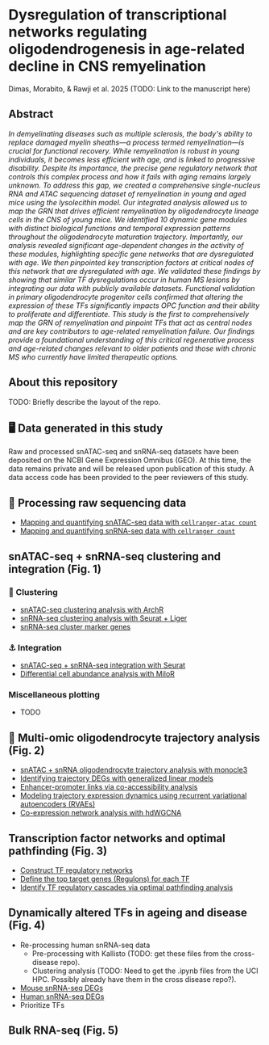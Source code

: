 
# Dysregulation of transcriptional networks regulating oligodendrogenesis in age-related decline in CNS remyelination

Dimas, Morabito, & Rawji et al. 2025 (TODO: Link to the manuscript here)

## Abstract

*In demyelinating diseases such as multiple sclerosis, the body's ability to replace damaged myelin sheaths—a process termed remyelination—is crucial for functional recovery. While remyelination is robust in young individuals, it becomes less efficient with age, and is linked to progressive disability. Despite its importance, the precise gene regulatory network that controls this complex process and how it fails with aging remains largely unknown. To address this gap, we created a comprehensive single-nucleus RNA and ATAC sequencing dataset of remyelination in young and aged mice using the lysolecithin model. Our integrated analysis allowed us to map the GRN that drives efficient remyelination by oligodendrocyte lineage cells in the CNS of young mice. We identified 10 dynamic gene modules with distinct biological functions and temporal expression patterns throughout the oligodendrocyte maturation trajectory. Importantly, our analysis revealed significant age-dependent changes in the activity of these modules, highlighting specific gene networks that are dysregulated with age.  We then pinpointed key transcription factors at critical nodes of this network that are dysregulated with age. We validated these findings by showing that similar TF dysregulations occur in human MS lesions by integrating our data with publicly available datasets. Functional validation in primary oligodendrocyte progenitor cells confirmed that altering the expression of these TFs significantly impacts OPC function and their ability to proliferate and differentiate. This study is the first to comprehensively map the GRN of remyelination and pinpoint TFs that act as central nodes and are key contributors to age-related remyelination failure. Our findings provide a foundational understanding of this critical regenerative process and age-related changes relevant to older patients and those with chronic MS who currently have limited therapeutic options.*

## About this repository

TODO: Briefly describe the layout of the repo.

## 🖥️ Data generated in this study 

Raw and processed snATAC-seq and snRNA-seq datasets have been deposited on the NCBI Gene Expression Omnibus (GEO). At this time, the data remains private and will be released upon publication of this study. A data access code has been provided to the peer reviewers of this study.

## 🧬 Processing raw sequencing data

* [Mapping and quantifying snATAC-seq data with `cellranger-atac count`](snATAC/preprocessing/cellranger-atac_count.sub)
* [Mapping and quantifying snRNA-seq data with `cellranger count`](snRNA/preprocessing/cellranger_count.sub)

## snATAC-seq + snRNA-seq clustering and integration (Fig. 1)

### 🌳 Clustering

* [snATAC-seq clustering analysis with ArchR](snATAC/clustering/snATAC_clustering.Rmd)
* [snRNA-seq clustering analysis with Seurat + Liger](snRNA/clustering/snRNA_clustering.Rmd)
* [snRNA-seq cluster marker genes](snRNA/clustering/cluster_markers.sub)

### ⚓ Integration

* [snATAC-seq + snRNA-seq integration with Seurat](integration/integration.Rmd)
* [Differential cell abundance analysis with MiloR](integration/diff_cell_abundance_miloR.Rmd)

### Miscellaneous plotting 

* TODO

## 🧐 Multi-omic oligodendrocyte trajectory analysis (Fig. 2)

* [snATAC + snRNA oligodendrocyte trajectory analysis with monocle3](integration/trajectory/trajectory_monocle3.Rmd)
* [Identifying trajectory DEGs with generalized linear models](integration/trajectory/trajectory_DEGs.Rmd)
* [Enhancer-promoter links via co-accessibility analysis](integration/networks/coaccessibility_cicero.Rmd)
* [Modeling trajectory expression dynamics using recurrent variational autoencoders (RVAEs)](integration/RVAE_modeling.ipynb)
* [Co-expression network analysis with hdWGCNA](integration/networks/hdWGCNA.Rmd)

## Transcription factor networks and optimal pathfinding (Fig. 3)

* [Construct TF regulatory networks](integration/networks/TF_network_construct.Rmd)
* [Define the top target genes (Regulons) for each TF](integration/networks/TF_network_regulons.Rmd)
* [Identify TF regulatory cascades via optimal pathfinding analysis](integration/networks/TF_pathfinding.Rmd)

## Dynamically altered TFs in ageing and disease (Fig. 4)

* Re-processing human snRNA-seq data
    * Pre-processing with Kallisto (TODO: get these files from the cross-disease repo).
    * Clustering analysis (TODO: Need to get the .ipynb files from the UCI HPC. Possibly already have them in the cross disease repo?).
* [Mouse snRNA-seq DEGs](snRNA/DEGs/) 
* [Human snRNA-seq DEGs](human/DEGs/)
* Prioritize TFs

## Bulk RNA-seq (Fig. 5)